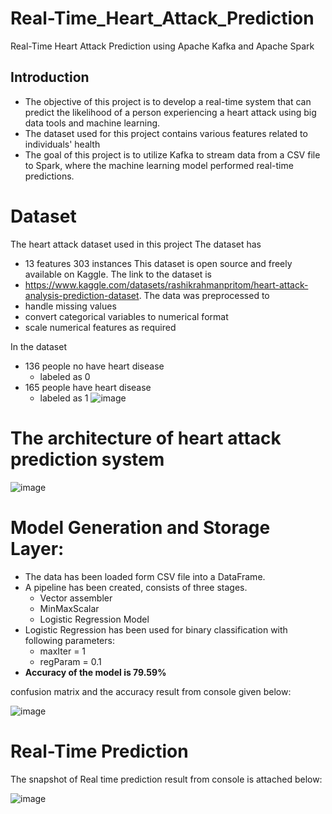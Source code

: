# Real-Time_Heart_Attack_Prediction
Real-Time Heart Attack Prediction using Apache Kafka and Apache Spark

## Introduction

* The objective of this project is to develop a real-time system that can predict the likelihood of a person experiencing a heart attack using big data tools and machine learning.
* The dataset used for this project contains various features related to individuals' health
* The goal of this project is to utilize Kafka to stream data from a CSV file to Spark, where the machine learning model performed real-time predictions.

# Dataset 
The heart attack dataset used in this project The dataset has 
* 13 features
 303 instances
This dataset is open source and freely available on Kaggle. The link to the dataset is
* https://www.kaggle.com/datasets/rashikrahmanpritom/heart-attack-analysis-prediction-dataset.
The data was preprocessed to
* handle missing values
* convert categorical variables to numerical format
* scale numerical features as required

In the dataset
* 136 people no have heart disease
  * labeled as 0
* 165 people have heart disease
  * labeled as 1
![image](https://github.com/user-attachments/assets/2ef8a3f2-9c1c-40ab-9dfe-133e900cb027)

# The architecture of heart attack prediction system

![image](https://github.com/user-attachments/assets/f9f58d29-7aff-4c84-8990-eaa3c7ed046d)

# Model Generation and Storage Layer:
* The data has been loaded form CSV file into a DataFrame.
* A pipeline has been created, consists of three stages.
  * Vector assembler
  * MinMaxScalar
  * Logistic Regression Model
* Logistic Regression has been used for binary classification with following parameters:
  * maxIter = 1
  * regParam = 0.1
* **Accuracy of the model is 79.59%**

confusion matrix and the accuracy result from console given below:

![image](https://github.com/user-attachments/assets/2d9ad6d5-8a4a-4318-a7a4-addabd9c0f30)


# Real-Time Prediction

The snapshot of Real time prediction result from console is attached below:

![image](https://github.com/user-attachments/assets/c18f1747-8835-4859-86fe-90e82851c4c1)




    




